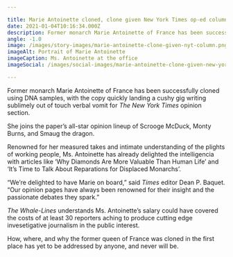 ```yaml
---

title: Marie Antoinette cloned, clone given New York Times op-ed column
date: 2021-01-04T10:16:34.000Z
description: Former monarch Marie Antoinette of France has been successfully cloned using DNA samples, with the copy quickly landing a cushy gig writing sublimely out of touch verbal vomit for _The New York Times_ opinion section.
angle: -1.0
image: /images/story-images/marie-antoinette-clone-given-nyt-column.png
imageAlt: Portrait of Marie Antoinette
imageCaption: Ms. Antoinette at the office
imageSocial: /images/social-images/marie-antoinette-clone-given-new-york-times-column.png

---
```


Former monarch Marie Antoinette of France has been successfully cloned using DNA samples, with the copy quickly landing a cushy gig writing sublimely out of touch verbal vomit for _The New York Times_ opinion section.

She joins the paper’s all-star opinion lineup of Scrooge McDuck, Monty Burns, and Smaug the dragon.

Renowned for her measured takes and intimate understanding of the plights of working people, Ms. Antoinette has already delighted the intelligencia with articles like ‘Why Diamonds Are More Valuable Than Human Life’ and ‘It’s Time to Talk About Reparations for Displaced Monarchs’.

“We’re delighted to have Marie on board,” said _Times_ editor Dean P. Baquet. “Our opinion pages have always been renowned for their insight and the passionate debates they spark.”

_The Whale-Lines_ understands Ms. Antoinette’s salary could have covered the costs of at least 30 reporters aching to produce cutting edge invesetigative journalism in the public interest.

How, where, and why the former queen of France was cloned in the first place has yet to be addressed by anyone, and never will be.